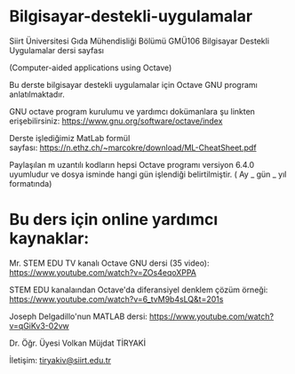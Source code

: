 # Bilgisayar-destekli-uygulamalar

Siirt Üniversitesi Gıda Mühendisliği Bölümü GMÜ106 Bilgisayar Destekli Uygulamalar dersi sayfası

(Computer-aided applications using Octave)

Bu derste bilgisayar destekli uygulamalar için Octave GNU programı anlatılmaktadır.

GNU octave program kurulumu ve yardımcı dokümanlara şu linkten erişebilirsiniz: https://www.gnu.org/software/octave/index

Derste işlediğimiz MatLab formül sayfası: https://n.ethz.ch/~marcokre/download/ML-CheatSheet.pdf

Paylaşılan m uzantılı kodların hepsi Octave programı versiyon 6.4.0 uyumludur ve dosya isminde hangi gün işlendiği belirtilmiştir.  ( Ay _ gün _ yıl formatında)

# Bu ders için online yardımcı kaynaklar:

Mr. STEM EDU TV kanalı Octave GNU dersi (35 video):  https://www.youtube.com/watch?v=ZOs4eqoXPPA

STEM EDU kanalaından Octave'da diferansiyel denklem çözüm örneği: https://www.youtube.com/watch?v=6_tvM9b4sLQ&t=201s

Joseph Delgadillo'nun MATLAB dersi:  https://www.youtube.com/watch?v=qGiKv3-02vw

Dr. Öğr. Üyesi Volkan Müjdat TİRYAKİ

İletişim: tiryakiv@siirt.edu.tr
